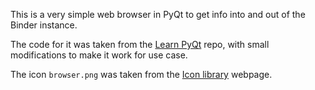 This is a very simple web browser in PyQt to get info into and out of the Binder instance.

The code for it was taken from the [Learn PyQt](https://github.com/learnpyqt/15-minute-apps) repo, with small modifications to make it work for use case.

The icon `browser.png` was taken from the [Icon library](https://icon-library.com/icon/icon-brouser-1.html) webpage.
